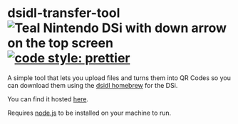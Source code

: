 # dsidl-transfer-tool ![Teal Nintendo DSi with down arrow on the top screen](https://danilionn.github.io/danis-bot-website/assets/images/dsidl-transfer-tool-icon.png) [![code style: prettier](https://img.shields.io/badge/code_style-prettier-ff69b4.svg?style=flat-square)](https://github.com/prettier/prettier)

A simple tool that lets you upload files and turns them into QR Codes so you can download them using the [dsidl homebrew](https://github.com/Epicpkmn11/dsidl) for the DSi.

You can find it hosted [here](https://dsidl-transfer-tool.dani-lionn.repl.co/).

Requires [node.js](https://nodejs.org/en) to be installed on your machine to run.
